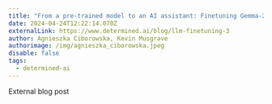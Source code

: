 ```yaml
---
title: "From a pre-trained model to an AI assistant: Finetuning Gemma-2B using DPO"
date: 2024-04-24T12:22:14.070Z
externalLink: https://www.determined.ai/blog/llm-finetuning-3
author: Agnieszka Ciborowska, Kevin Musgrave
authorimage: /img/agnieszka_ciborowska.jpeg
disable: false
tags:
  - determined-ai
---
```

E﻿xternal blog post